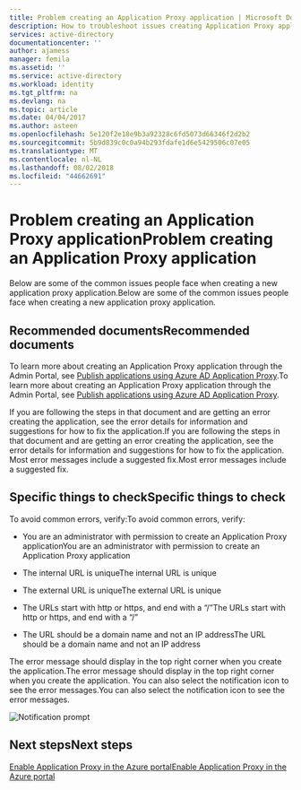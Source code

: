 ```yaml
---
title: Problem creating an Application Proxy application | Microsoft Docs
description: How to troubleshoot issues creating Application Proxy applications in the Azure AD Admin portal
services: active-directory
documentationcenter: ''
author: ajamess
manager: femila
ms.assetid: ''
ms.service: active-directory
ms.workload: identity
ms.tgt_pltfrm: na
ms.devlang: na
ms.topic: article
ms.date: 04/04/2017
ms.author: asteen
ms.openlocfilehash: 5e120f2e18e9b3a92328c6fd5073d66346f2d2b2
ms.sourcegitcommit: 5b9d839c0c0a94b293fdafe1d6e5429506c07e05
ms.translationtype: MT
ms.contentlocale: nl-NL
ms.lasthandoff: 08/02/2018
ms.locfileid: "44662691"
---
```

# <a name="problem-creating-an-application-proxy-application"></a><span data-ttu-id="c87dc-103">Problem creating an Application Proxy application</span><span class="sxs-lookup"><span data-stu-id="c87dc-103">Problem creating an Application Proxy application</span></span> 

<span data-ttu-id="c87dc-104">Below are some of the common issues people face when creating a new application proxy application.</span><span class="sxs-lookup"><span data-stu-id="c87dc-104">Below are some of the common issues people face when creating a new application proxy application.</span></span>

## <a name="recommended-documents"></a><span data-ttu-id="c87dc-105">Recommended documents</span><span class="sxs-lookup"><span data-stu-id="c87dc-105">Recommended documents</span></span> 

<span data-ttu-id="c87dc-106">To learn more about creating an Application Proxy application through the Admin Portal, see [Publish applications using Azure AD Application Proxy](https://docs.microsoft.com/azure/active-directory/application-proxy-publish-azure-portal).</span><span class="sxs-lookup"><span data-stu-id="c87dc-106">To learn more about creating an Application Proxy application through the Admin Portal, see [Publish applications using Azure AD Application Proxy](https://docs.microsoft.com/azure/active-directory/application-proxy-publish-azure-portal).</span></span>

<span data-ttu-id="c87dc-107">If you are following the steps in that document and are getting an error creating the application, see the error details for information and suggestions for how to fix the application.</span><span class="sxs-lookup"><span data-stu-id="c87dc-107">If you are following the steps in that document and are getting an error creating the application, see the error details for information and suggestions for how to fix the application.</span></span> <span data-ttu-id="c87dc-108">Most error messages include a suggested fix.</span><span class="sxs-lookup"><span data-stu-id="c87dc-108">Most error messages include a suggested fix.</span></span> 

## <a name="specific-things-to-check"></a><span data-ttu-id="c87dc-109">Specific things to check</span><span class="sxs-lookup"><span data-stu-id="c87dc-109">Specific things to check</span></span>

<span data-ttu-id="c87dc-110">To avoid common errors, verify:</span><span class="sxs-lookup"><span data-stu-id="c87dc-110">To avoid common errors, verify:</span></span>

-   <span data-ttu-id="c87dc-111">You are an administrator with permission to create an Application Proxy application</span><span class="sxs-lookup"><span data-stu-id="c87dc-111">You are an administrator with permission to create an Application Proxy application</span></span>

-   <span data-ttu-id="c87dc-112">The internal URL is unique</span><span class="sxs-lookup"><span data-stu-id="c87dc-112">The internal URL is unique</span></span>

-   <span data-ttu-id="c87dc-113">The external URL is unique</span><span class="sxs-lookup"><span data-stu-id="c87dc-113">The external URL is unique</span></span>

-   <span data-ttu-id="c87dc-114">The URLs start with http or https, and end with a “/”</span><span class="sxs-lookup"><span data-stu-id="c87dc-114">The URLs start with http or https, and end with a “/”</span></span>

-   <span data-ttu-id="c87dc-115">The URL should be a domain name and not an IP address</span><span class="sxs-lookup"><span data-stu-id="c87dc-115">The URL should be a domain name and not an IP address</span></span>

<span data-ttu-id="c87dc-116">The error message should display in the top right corner when you create the application.</span><span class="sxs-lookup"><span data-stu-id="c87dc-116">The error message should display in the top right corner when you create the application.</span></span> <span data-ttu-id="c87dc-117">You can also select the notification icon to see the error messages.</span><span class="sxs-lookup"><span data-stu-id="c87dc-117">You can also select the notification icon to see the error messages.</span></span>

   ![Notification prompt](https://docstestmedia1.blob.core.windows.net/azure-media/articles/active-directory/media/application-proxy-config-problem/error-message.png)

## <a name="next-steps"></a><span data-ttu-id="c87dc-119">Next steps</span><span class="sxs-lookup"><span data-stu-id="c87dc-119">Next steps</span></span>
[<span data-ttu-id="c87dc-120">Enable Application Proxy in the Azure portal</span><span class="sxs-lookup"><span data-stu-id="c87dc-120">Enable Application Proxy in the Azure portal</span></span>](active-directory-application-proxy-enable.md)

